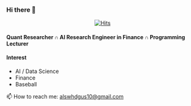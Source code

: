 ### Hi there 👋
<div align=center>


[![Hits](https://hits.seeyoufarm.com/api/count/incr/badge.svg?url=https%3A%2F%2Fgithub.com%2FAppleholic%2FAppleholic)](https://hits.seeyoufarm.com)


</div>

#### Quant Researcher ∩ AI Research Engineer in Finance ∩ Programming Lecturer
#### Interest
- AI / Data Science
- Finance
- Baseball

📫 How to reach me: alswhdgus10@gmail.com
